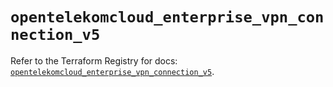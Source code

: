 # `opentelekomcloud_enterprise_vpn_connection_v5`

Refer to the Terraform Registry for docs: [`opentelekomcloud_enterprise_vpn_connection_v5`](https://registry.terraform.io/providers/opentelekomcloud/opentelekomcloud/1.36.42/docs/resources/enterprise_vpn_connection_v5).
